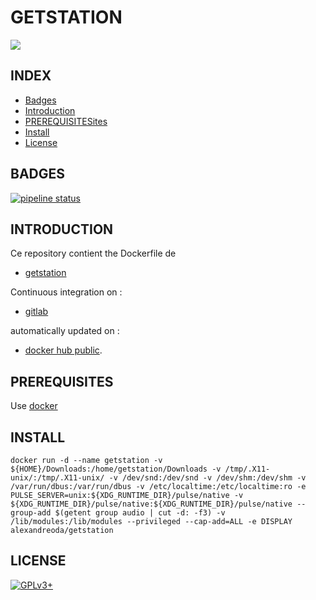 # GETSTATION

<img src="https://station-website.cdn.prismic.io/station-website%2F56c6c214-38ea-4449-bba2-93f9b7807c0e_logo-station-blue.svg" />


## INDEX

- [Badges](#BADGES)
- [Introduction](#INTRODUCTION)
- [PREREQUISITESites](#PREREQUISITESITES)
- [Install](#INSTALL)
- [License](#LICENSE)


## BADGES

[![pipeline status](https://gitlab.com/oda-alexandre/getstation/badges/master/pipeline.svg)](https://gitlab.com/oda-alexandre/getstation/commits/master)


## INTRODUCTION

Ce repository contient the Dockerfile de

- [getstation](https://github.com/tristanheaven/getstation)

Continuous integration on :

- [gitlab](https://gitlab.com/oda-alexandre/getstation/pipelines)

automatically updated on :

- [docker hub public](https://hub.docker.com/r/alexandreoda/getstation).


## PREREQUISITES

Use [docker](https://www.docker.com)


## INSTALL

```
docker run -d --name getstation -v ${HOME}/Downloads:/home/getstation/Downloads -v /tmp/.X11-unix/:/tmp/.X11-unix/ -v /dev/snd:/dev/snd -v /dev/shm:/dev/shm -v /var/run/dbus:/var/run/dbus -v /etc/localtime:/etc/localtime:ro -e PULSE_SERVER=unix:${XDG_RUNTIME_DIR}/pulse/native -v ${XDG_RUNTIME_DIR}/pulse/native:${XDG_RUNTIME_DIR}/pulse/native --group-add $(getent group audio | cut -d: -f3) -v /lib/modules:/lib/modules --privileged --cap-add=ALL -e DISPLAY alexandreoda/getstation
```


## LICENSE

[![GPLv3+](http://gplv3.fsf.org/gplv3-127x51.png)](https://gitlab.com/oda-alexandre/getstation/blob/master/LICENSE)
